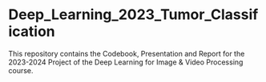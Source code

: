 # Deep_Learning_2023_Tumor_Classification

This repository contains the Codebook, Presentation and Report for the 2023-2024 Project of the Deep Learning for Image & Video Processing course.
